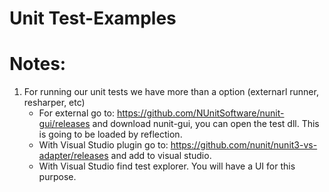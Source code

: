 # Unit Test-Examples


# Notes:
1. For running our unit tests we have more than a option (externarl runner, resharper, etc)
	- For external go to: https://github.com/NUnitSoftware/nunit-gui/releases and download nunit-gui, you can open the test dll. This is going to be loaded by reflection.
	- With Visual Studio plugin go to: https://github.com/nunit/nunit3-vs-adapter/releases and add to visual studio.
	- With Visual Studio find test explorer. You will have a UI for this purpose.
